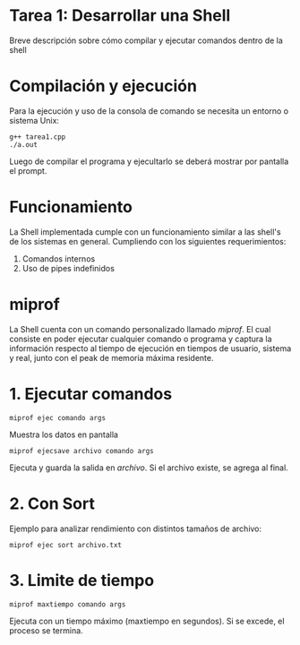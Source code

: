 # Tarea 1: Desarrollar una Shell

Breve descripción sobre cómo compilar y ejecutar comandos dentro de la shell

# Compilación y ejecución

Para la ejecución y uso de la consola de comando se necesita un entorno o sistema Unix:

```
g++ tarea1.cpp
./a.out
```

Luego de compilar el programa y ejecultarlo se deberá mostrar por pantalla el prompt.

# Funcionamiento

La Shell implementada cumple con un funcionamiento similar a las shell's de los sistemas en general.
Cumpliendo con los siguientes requerimientos:

1. Comandos internos
2. Uso de pipes indefinidos

# miprof

La Shell cuenta con un comando personalizado llamado *miprof*. El cual consiste en poder ejecutar cualquier comando o programa y captura la información respecto al tiempo
de ejecución en tiempos de usuario, sistema y real, junto con el peak de memoria máxima residente.

# 1. Ejecutar comandos
```
miprof ejec comando args
```
Muestra los datos en pantalla
```
miprof ejecsave archivo comando args
```
Ejecuta y guarda la salida en *archivo*.
Si el archivo existe, se agrega al final.

# 2. Con Sort

Ejemplo para analizar rendimiento con distintos tamaños de archivo:
```
miprof ejec sort archivo.txt
```


# 3. Limite de tiempo

```
miprof maxtiempo comando args
```
Ejecuta con un tiempo máximo (maxtiempo en segundos).
Si se excede, el proceso se termina.

